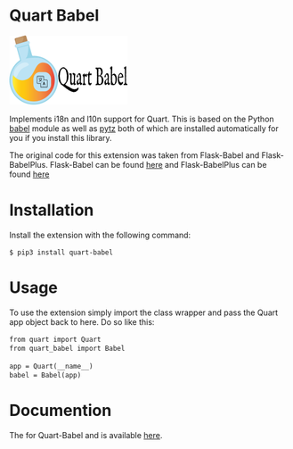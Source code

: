 # Quart Babel

![Quart Uploads Logo](logos/logo.png)

Implements i18n and l10n support for Quart.  This is based on the Python
[babel][] module as well as [pytz][] both of which are installed automatically
for you if you install this library.

The original code for this extension was taken from Flask-Babel and Flask-BabelPlus. 
Flask-Babel can be found [here][flask-babel] and Flask-BabelPlus can be found 
[here][flask-babelplus]

# Installation 

Install the extension with the following command:

    $ pip3 install quart-babel

# Usage

To use the extension simply import the class wrapper and pass the Quart app 
object back to here. Do so like this:

    from quart import Quart
    from quart_babel import Babel 

    app = Quart(__name__)
    babel = Babel(app)


# Documention

The for Quart-Babel and is available [here][docs].

[babel]: https://github.com/python-babel/babel
[pytz]: https://pypi.python.org/pypi/pytz/
[flask-babel]: https://flask-babel.tkte.ch/
[flask-babelplus]: https://github.com/sh4nks/flask-babelplus
[docs]: https://quart-babel.readthedocs.io
